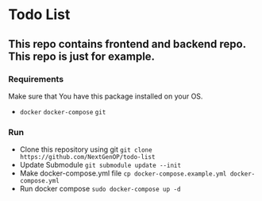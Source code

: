 # Todo List
## This repo contains frontend and backend repo. This repo is just for example.

### Requirements
Make sure that You have this package installed on your OS.
- `docker` `docker-compose` `git`

### Run
- Clone this repository using git
  `git clone https://github.com/NextGenOP/todo-list`
- Update Submodule 
  `git submodule update --init`
- Make docker-compose.yml file
  `cp docker-compose.example.yml docker-compose.yml`
- Run docker compose
  `sudo docker-compose up -d`


 
